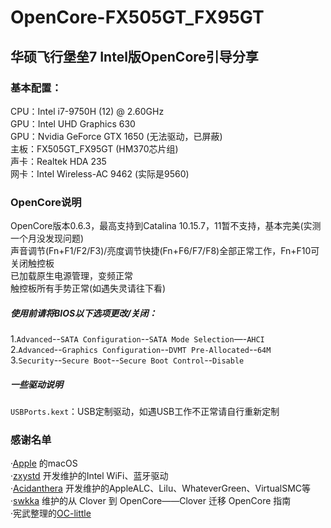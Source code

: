 # OpenCore-FX505GT_FX95GT
## 华硕飞行堡垒7 Intel版OpenCore引导分享
### 基本配置：
CPU：Intel i7-9750H (12) @ 2.60GHz  
GPU：Intel UHD Graphics 630  
GPU：Nvidia GeForce GTX 1650 (无法驱动，已屏蔽)  
主板：FX505GT_FX95GT (HM370芯片组)  
声卡：Realtek HDA 235  
网卡：Intel Wireless-AC 9462 (实际是9560)  
### OpenCore说明
OpenCore版本0.6.3，最高支持到Catalina 10.15.7，11暂不支持，基本完美(实测一个月没发现问题)  
声音调节(Fn+F1/F2/F3)/亮度调节快捷(Fn+F6/F7/F8)全部正常工作，Fn+F10可关闭触控板  
已加载原生电源管理，变频正常   
触控板所有手势正常(如遇失灵请往下看)  
##### 使用前请将BIOS以下选项更改/关闭：
1.`Advanced`--`SATA Configuration`--`SATA Mode Selection`—-`AHCI`  
2.`Advanced`--`Graphics Configuration`--`DVMT Pre-Allocated`--`64M`  
3.`Security`--`Secure Boot`--`Secure Boot Control`--`Disable`  
##### 一些驱动说明
`USBPorts.kext`：USB定制驱动，如遇USB工作不正常请自行重新定制
### 感谢名单
·[Apple](https://www.apple.com/) 的macOS  
·[zxystd](https://github.com/OpenIntelWireless) 开发维护的Intel WiFi、蓝牙驱动  
·[Acidanthera](https://github.com/acidanthera) 开发维护的AppleALC、Lilu、WhateverGreen、VirtualSMC等  
·[swkka](https://blog.skk.moe/post/from-clover-to-opencore/) 维护的从 Clover 到 OpenCore——Clover 迁移 OpenCore 指南  
·宪武整理的[OC-little](https://github.com/daliansky/OC-little)  
